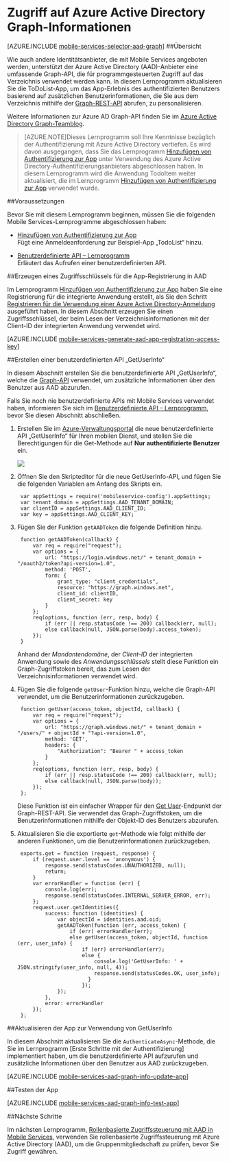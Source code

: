<properties 
	pageTitle="Zugreifen auf Informationen in Azure Active Directory Graph (Windows Store) | Mobile Developer Center" 
	description="Erfahren Sie, wie Sie über die Graph-API in Ihrer Windows Store-Anwendung auf Azure Active Directory-Informationen zugreifen." 
	documentationCenter="windows" 
	authors="wesmc7777" 
	manager="dwrede" 
	editor="" 
	services="mobile-services"/>

<tags 
	ms.service="mobile-services" 
	ms.workload="mobile" 
	ms.tgt_pltfrm="multiple" 
	ms.devlang="dotnet" 
	ms.topic="article" 
	ms.date="06/18/2015" 
	ms.author="wesmc"/>

# Zugriff auf Azure Active Directory Graph-Informationen


[AZURE.INCLUDE [mobile-services-selector-aad-graph](../../includes/mobile-services-selector-aad-graph.md)]
##Übersicht

Wie auch andere Identitätsanbieter, die mit Mobile Services angeboten werden, unterstützt der Azure Active Directory (AAD)-Anbieter eine umfassende Graph-API, die für programmgesteuerten Zugriff auf das Verzeichnis verwendet werden kann. In diesem Lernprogramm aktualisieren Sie die ToDoList-App, um das App-Erlebnis des authentifizierten Benutzers basierend auf zusätzlichen Benutzerinformationen, die Sie aus dem Verzeichnis mithilfe der [Graph-REST-API] abrufen, zu personalisieren.

Weitere Informationen zur Azure AD Graph-API finden Sie im [Azure Active Directory Graph-Teamblog].

>[AZURE.NOTE]Dieses Lernprogramm soll Ihre Kenntnisse bezüglich der Authentifizierung mit Azure Active Directory vertiefen. Es wird davon ausgegangen, dass Sie das Lernprogramm [Hinzufügen von Authentifizierung zur App] unter Verwendung des Azure Active Directory-Authentifizierungsanbieters abgeschlossen haben. In diesem Lernprogramm wird die Anwendung TodoItem weiter aktualisiert, die im Lernprogramm [Hinzufügen von Authentifizierung zur App] verwendet wurde.



##Voraussetzungen 

Bevor Sie mit diesem Lernprogramm beginnen, müssen Sie die folgenden Mobile Services-Lernprogramme abgeschlossen haben:

+ [Hinzufügen von Authentifizierung zur App]<br/>Fügt eine Anmeldeanforderung zur Beispiel-App „TodoList“ hinzu.

+ [Benutzerdefinierte API – Lernprogramm]<br/>Erläutert das Aufrufen einer benutzerdefinierten API.



##Erzeugen eines Zugriffsschlüssels für die App-Registrierung in AAD


Im Lernprogramm [Hinzufügen von Authentifizierung zur App] haben Sie eine Registrierung für die integrierte Anwendung erstellt, als Sie den Schritt [Registrieren für die Verwendung einer Azure Active Directory-Anmeldung] ausgeführt haben. In diesem Abschnitt erzeugen Sie einen Zugriffsschlüssel, der beim Lesen der Verzeichnisinformationen mit der Client-ID der integrierten Anwendung verwendet wird.

[AZURE.INCLUDE [mobile-services-generate-aad-app-registration-access-key](../../includes/mobile-services-generate-aad-app-registration-access-key.md)]



##Erstellen einer benutzerdefinierten API „GetUserInfo“

In diesem Abschnitt erstellen Sie die benutzerdefinierte API „GetUserInfo“, welche die [Graph-API] verwendet, um zusätzliche Informationen über den Benutzer aus AAD abzurufen.

Falls Sie noch nie benutzerdefinierte APIs mit Mobile Services verwendet haben, informieren Sie sich im [Benutzerdefinierte API – Lernprogramm], bevor Sie diesen Abschnitt abschließen.

1. Erstellen Sie im [Azure-Verwaltungsportal] die neue benutzerdefinierte API „GetUserInfo“ für Ihren mobilen Dienst, und stellen Sie die Berechtigungen für die Get-Methode auf **Nur authentifizierte Benutzer** ein.

    ![][0]

2. Öffnen Sie den Skripteditor für die neue GetUserInfo-API, und fügen Sie die folgenden Variablen am Anfang des Skripts ein.

        var appSettings = require('mobileservice-config').appSettings;
        var tenant_domain = appSettings.AAD_TENANT_DOMAIN;
        var clientID = appSettings.AAD_CLIENT_ID;
        var key = appSettings.AAD_CLIENT_KEY;



3. Fügen Sie der Funktion `getAADToken` die folgende Definition hinzu.

        function getAADToken(callback) {
            var req = require("request");
            var options = {
                url: "https://login.windows.net/" + tenant_domain + "/oauth2/token?api-version=1.0",
                method: 'POST',
                form: {
                    grant_type: "client_credentials",
                    resource: "https://graph.windows.net",
                    client_id: clientID,
                    client_secret: key
                }
            };
            req(options, function (err, resp, body) {
                if (err || resp.statusCode !== 200) callback(err, null);
                else callback(null, JSON.parse(body).access_token);
            });
        }

    Anhand der *Mandantendomäne*, der *Client-ID* der integrierten Anwendung sowie des *Anwendungsschlüssels* stellt diese Funktion ein Graph-Zugriffstoken bereit, das zum Lesen der Verzeichnisinformationen verwendet wird.

4. Fügen Sie die folgende `getUser`-Funktion hinzu, welche die Graph-API verwendet, um die Benutzerinformationen zurückzugeben.

        function getUser(access_token, objectId, callback) {
            var req = require("request");
            var options = {
                url: "https://graph.windows.net/" + tenant_domain + "/users/" + objectId + "?api-version=1.0",
                method: 'GET',
                headers: {
                    "Authorization": "Bearer " + access_token
                }
            };
            req(options, function (err, resp, body) {
                if (err || resp.statusCode !== 200) callback(err, null);
                else callback(null, JSON.parse(body));
            });
        };

    Diese Funktion ist ein einfacher Wrapper für den [Get User]-Endpunkt der Graph-REST-API. Sie verwendet das Graph-Zugriffstoken, um die Benutzerinformationen mithilfe der Objekt-ID des Benutzers abzurufen.

5. Aktualisieren Sie die exportierte `get`-Methode wie folgt mithilfe der anderen Funktionen, um die Benutzerinformationen zurückzugeben.

        exports.get = function (request, response) {
            if (request.user.level == 'anonymous') {
                response.send(statusCodes.UNAUTHORIZED, null);
                return;
            }
            var errorHandler = function (err) {
                console.log(err);
                response.send(statusCodes.INTERNAL_SERVER_ERROR, err);
            };
            request.user.getIdentities({
                success: function (identities) {
                    var objectId = identities.aad.oid;
                    getAADToken(function (err, access_token) {
                        if (err) errorHandler(err);
                        else getUser(access_token, objectId, function (err, user_info) {
                            if (err) errorHandler(err);
                            else {
                                console.log('GetUserInfo: ' + JSON.stringify(user_info, null, 4));
                                response.send(statusCodes.OK, user_info);
                              }
                            });
                    });
                },
                error: errorHandler
            });
        };


##Aktualisieren der App zur Verwendung von GetUserInfo


In diesem Abschnitt aktualisieren Sie die `AuthenticateAsync`-Methode, die Sie im Lernprogramm [Erste Schritte mit der Authentifizierung] implementiert haben, um die benutzerdefinierte API aufzurufen und zusätzliche Informationen über den Benutzer aus AAD zurückzugeben.

[AZURE.INCLUDE [mobile-services-aad-graph-info-update-app](../../includes/mobile-services-aad-graph-info-update-app.md)]


 


##Testen der App

[AZURE.INCLUDE [mobile-services-aad-graph-info-test-app](../../includes/mobile-services-aad-graph-info-test-app.md)]




##Nächste Schritte

Im nächsten Lernprogramm, [Rollenbasierte Zugriffssteuerung mit AAD in Mobile Services], verwenden Sie rollenbasierte Zugriffssteuerung mit Azure Active Directory (AAD), um die Gruppenmitgliedschaft zu prüfen, bevor Sie Zugriff gewähren.



<!-- Images -->
[0]: ./media/mobile-services-javascript-backend-windows-store-dotnet-aad-graph-info/create-getuserinfo.png


<!-- URLs. -->
[Hinzufügen von Authentifizierung zur App]: ../mobile-services-windows-store-dotnet-get-started-users.md
[How to Register with the Azure Active Directory]: mobile-services-how-to-register-active-directory-authentication.md
[Azure-Verwaltungsportal]: https://manage.windowsazure.com/
[Benutzerdefinierte API – Lernprogramm]: mobile-services-windows-store-dotnet-call-custom-api.md
[Store Server Scripts]: mobile-services-store-scripts-source-control.md
[Registrieren für die Verwendung einer Azure Active Directory-Anmeldung]: mobile-services-how-to-register-active-directory-authentication.md
[Graph API]: http://msdn.microsoft.com/library/azure/hh974478.aspx
[Graph-API]: http://msdn.microsoft.com/library/azure/hh974478.aspx
[Graph-REST-API]: http://msdn.microsoft.com/library/azure/hh974478.aspx
[Get User]: http://msdn.microsoft.com/library/azure/dn151678.aspx
[Rollenbasierte Zugriffssteuerung mit AAD in Mobile Services]: mobile-services-javascript-backend-windows-store-dotnet-aad-rbac.md
[Azure Active Directory Graph-Teamblog]: http://go.microsoft.com/fwlink/?LinkId=510536

<!---HONumber=July15_HO2-->